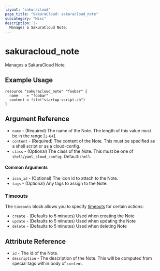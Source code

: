 ```yaml
---
layout: "sakuracloud"
page_title: "SakuraCloud: sakuracloud_note"
subcategory: "Misc"
description: |-
  Manages a SakuraCloud Note.
---
```


# sakuracloud_note

Manages a SakuraCloud Note.

## Example Usage

```hcl
resource "sakuracloud_note" "foobar" {
  name    = "foobar"
  content = file("startup-script.sh")
}
```

## Argument Reference

* `name` - (Required) The name of the Note. The length of this value must be in the range [`1`-`64`].
* `content` - (Required) The content of the Note. This must be specified as a shell script or as a cloud-config.
* `class` - (Optional) The class of the Note. This must be one of `shell`/`yaml_cloud_config`. Default:`shell`.

#### Common Arguments

* `icon_id` - (Optional) The icon id to attach to the Note.
* `tags` - (Optional) Any tags to assign to the Note.

### Timeouts

The `timeouts` block allows you to specify [timeouts](https://www.terraform.io/docs/configuration/resources.html#operation-timeouts) for certain actions:

* `create` - (Defaults to 5 minutes) Used when creating the Note
* `update` - (Defaults to 5 minutes) Used when updating the Note
* `delete` - (Defaults to 5 minutes) Used when deleting Note

## Attribute Reference

* `id` - The id of the Note.
* `description` - The description of the Note. This will be computed from special tags within body of `content`.

